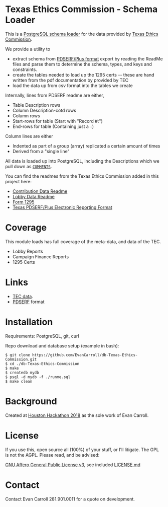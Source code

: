 Texas Ethics Commission - Schema Loader
====

This is a [PostgreSQL schema loader](https://www.postgresql.org/) for the data
provided by [Texas Ethics Commission](https://www.ethics.state.tx.us/).

We provide a utility to

* extract schema from [PDSERF/Plus format](https://dba.stackexchange.com/a/207425/2639) export by reading the ReadMe files and parse them to determine the schema, types, and keys and constraints.
* create the tables needed to load up the 1295 certs -- these are hand written from the pdf documentation by provided by TEC
* load the data up from csv format into the tables we create

Internally, lines from PDSERF readme are either,

 * Table Description rows
 * Column Description-cotd rows
 * Column rows
 * Start-rows for table (Start with "Record #:")
 * End-rows for table   (Containing just a `-`)

Column lines are either

 * Indented as part of a group (array) replicated a certain amount of times
 * Derived from a "single line"

All data is loaded up into PostgreSQL, including the Descriptions which we pull
down as
[`COMMENTS`](https://www.postgresql.org/docs/current/static/sql-comment.html).

You can find the readmes from the Texas Ethics Commission added in this project here:

* [Contribution Data Readme](./data/TEC_CF_CSV/ReadMe.txt)
* [Lobby Data Readme](./data/TEC_LA_CSV/LobbyLAR-ReadMe.txt)
* [Form 1295](./data/tec_docs/1295CertificatesCSVFormat.pdf)
* [Texas PDSERF/Plus
Electronic Reporting Format](./data/tec_docs/TX_ERF13_7.pdf)

Coverage
====

This module loads has full coverage of the meta-data, and data of the TEC.

* Lobby Reports
* Campaign Finance Reports
* 1295 Certs

Links
====

* [TEC data](https://www.ethics.state.tx.us/dfs/search_CF.htm).
* [PDSERF](https://dba.stackexchange.com/a/207425/2639) format

Installation
====

Requirements: PostgreSQL, git, curl

Repo download and database setup (example in bash):
```
$ git clone https://github.com/EvanCarroll/db-Texas-Ethics-Commission.git
$ cd ./db-Texas-Ethics-Commission
$ make
$ createdb mydb
$ psql -d mydb -f ./runme.sql
$ make clean
```

Background
====

Created at [Houston Hackathon 2018](http://houstonhackathon.com/) as the sole
work of Evan Carroll.

License
====

If you use this, open source all (100%) of your stuff, or I'll litigate.
The GPL is not the AGPL. Please read, and be advised:

[GNU Affero General Public License
v3](https://www.gnu.org/licenses/agpl-3.0.html), see included
[LICENSE.md](./LICENSE.md)

Contact
====

Contact Evan Carroll 281.901.0011 for a quote on development.
